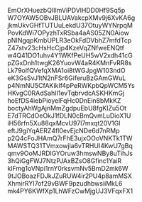 EmOrXHuezbQIIlmViPDVlHDD0Hf9Sq5p
W7OYAW5OBvJBLUAVakcpXMv9j6XvKA6g
jkmUkvGHfTUTUuLekdU37OtuyWYNrpqM
PovKdWi7OPyzhTxRSba4aAS05ZN0Aiow
pNINgqpKmbUPLR3eOkFdDVbhZ7mfdTcp
Z47stv23cHsHcCjp4KzeVqZNfweENQtf
w4Q41DO1uhv4Y1WKfPeUH5wV2xdh41cG
pZGxDnh1twgK26YuovW4aR4KMnFvRR8s
Lk79olfQVefqXMA1oi8tWGJpgW103ndO
eK3GsSvJ1tN2nFSr6GiferuBzGAmGWuL
p4NmNU5CfAKikIf4pPeRWKpbQpWCM5Ys
HKvgC0RAdSahlI1evTqbrvdcASKHKmGj
hoEfDS4iebPioyelFqHc0DnEin8bMkKZ
boctyAhWgAjnMmZgdpuEbU8fgKIZu5Ot
E7dTRCdOeOkJ1fDLN0cBmQvmLuDioX1U
iH56rfn5Xu88qxMcvU97l7mxqt20V1Gl
eftJ9giYqAERZ4fl0evEjcNDe6d7nRMp
p2Q4cFoJHAmQ7rFhE3ujxOOoVNKTk1TW
MAWSTQ31TVmxowjla6vTRHUI4KwU7gBq
qmv9OoMJRDlGYOruw3hmswNBy8uTihJs
3hQiGgFWJ7NtzPJAxBZsO8Gfinc1YaiR
klFmg1oVNpi1rnY0rksvmNv5BmD2mk6W
9tJOBoazFDJkJZuRUW4ir2PU4p8amMSX
XhmirRYI7of29vBWF9pzudhbwsiiMkL6
mk4PY6KWfXp1LhWFzCwMjgUJ3VFqxFX1
